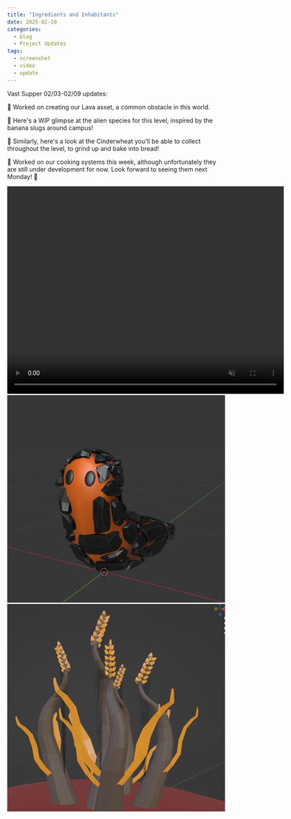 ```yaml
---
title: "Ingredients and Inhabitants"
date: 2025-02-10
categories:
  - blog
  - Project Updates
tags:
  - screenshot
  - video
  - update
---
```


Vast Supper 02/03-02/09 updates:

🌋  Worked on creating our Lava asset, a common obstacle in this world.

🐌  Here's a WIP glimpse at the alien species for this level, inspired by the banana slugs around campus!

🌾  Similarly, here's a look at the Cinderwheat you'll be able to collect throughout the level, to grind up and bake into bread!

🤤  Worked on our cooking systems this week, although unfortunately they are still under development for now. Look forward to seeing them next Monday! 🤞

<div class="container">
  <div class="video">
    <video width="640" height="480" controls autoplay=true loop=true muted=true>
      <source src="https://github.com/Ryan-England/TheVastSupperWebsite/raw/refs/heads/main/assets/videos/2025-02-10.mp4" type="video/mp4">
    </video>
  </div>

  <div class="image">
    <img src="https://github.com/Ryan-England/TheVastSupperWebsite/raw/refs/heads/main/assets/images/2025-02-10-LavaSlug.png" alt="The beginnings of a Test Level layout" width="640" height="480">
  </div>

  <div class="image">
    <img src="https://github.com/Ryan-England/TheVastSupperWebsite/raw/refs/heads/main/assets/images/2025-02-10-Cinderwheat.png" alt="The beginnings of a Test Level layout" width="640" height="480">
  </div>
</div>